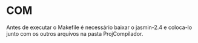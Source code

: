 # COM
Antes de executar o Makefile é necessário baixar o jasmin-2.4 e coloca-lo junto com os outros arquivos na pasta ProjCompilador. 

